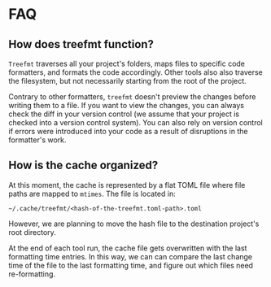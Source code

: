 # FAQ

## How does treefmt function?

`Treefmt` traverses all your project's folders, maps files to specific code formatters, and formats the code accordingly. Other tools also also traverse the filesystem, but not necessarily starting from the root of the project.

Contrary to other formatters, `treefmt` doesn't preview the changes before writing them to a file. If you want to view the changes, you can always check the diff in your version control (we assume that your project is checked into a version control system). You can also rely on version control if errors were introduced into your code as a result of disruptions in the formatter's work.

## How is the cache organized?

At this moment, the cache is represented by a flat TOML file where file paths are mapped to `mtimes`. The file is located in: 
```
~/.cache/treefmt/<hash-of-the-treefmt.toml-path>.toml
```
However, we are planning to move the hash file to the destination project's root directory.

At the end of each tool run, the cache file gets overwritten with the last formatting time entries. In this way, we can can compare the last change time of the file to the last formatting time, and figure out which files need re-formatting. 
